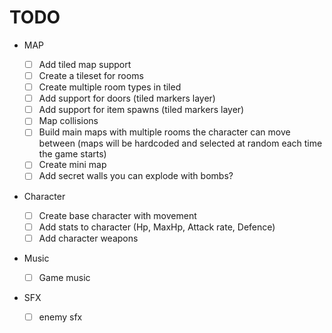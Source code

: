 # TODO

- MAP

  - [ ] Add tiled map support
  - [ ] Create a tileset for rooms
  - [ ] Create multiple room types in tiled
  - [ ] Add support for doors (tiled markers layer)
  - [ ] Add support for item spawns (tiled markers layer)
  - [ ] Map collisions
  - [ ] Build main maps with multiple rooms the character can move between (maps will be hardcoded and selected at random each time the game starts)
  - [ ] Create mini map
  - [ ] Add secret walls you can explode with bombs?

- Character
  - [ ] Create base character with movement
  - [ ] Add stats to character (Hp, MaxHp, Attack rate, Defence)
  - [ ] Add character weapons
- Music
  - [ ] Game music
- SFX
  - [ ] enemy sfx
